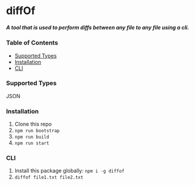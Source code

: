 # diffOf

##### A tool that is used to perform diffs between any file to any file using a cli.

### Table of Contents

- [Supported Types](#supported-types)
- [Installation](#installation)
- [CLI](#cli)

### Supported Types

JSON

### Installation

1. Clone this repo
2. `npm run bootstrap`
3. `npm run build`
4. `npm run start`

### CLI

1. Install this package globally: `npm i -g diffof`
2. `diffof file1.txt file2.txt`
